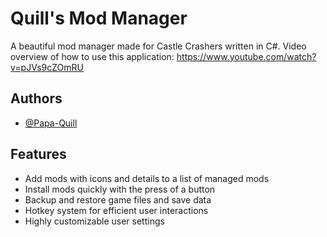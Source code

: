 # Quill's Mod Manager

A beautiful mod manager made for Castle Crashers written in C#.
Video overview of how to use this application: https://www.youtube.com/watch?v=pJVs9cZOmRU

## Authors

- [@Papa-Quill](https://www.github.com/Papa-Quill)

## Features

- Add mods with icons and details to a list of managed mods
- Install mods quickly with the press of a button
- Backup and restore game files and save data
- Hotkey system for efficient user interactions
- Highly customizable user settings
